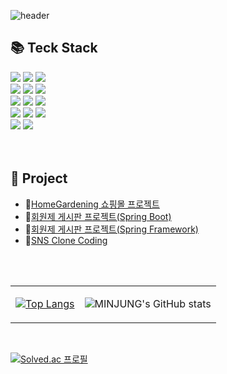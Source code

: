 ![header](https://capsule-render.vercel.app/api?type=waving&color=369cf0f3&height=250&section=header&text=MINJUNG'KIM&fontColor=f5f5f5&fontSize=90&animation=fadeIn&fontAlignY=38&desc=%20&descAlignY=62&descAlign=62)

## 📚 Teck Stack       

  <img src="https://img.shields.io/badge/Java-007396?style=flat-square&logo=Java&logoColor=white"> </a>
  <img src="https://img.shields.io/badge/IntelliJ-000000?style=flat-square&logo=intelliJ&logoColor=white"></a>
  <img src="https://img.shields.io/badge/MySQL-4479A1?style=flat-square&logo=MySQL&logoColor=white"/></a><br>
  <img src="https://img.shields.io/badge/Spring-6DB33F?style=flat-square&logo=spring&logoColor=white">
  <img src="https://img.shields.io/badge/springboot-6DB33F?style=flat-square&logo=springboot&logoColor=white">
  <img src="https://img.shields.io/badge/Bootstrap-7952B3?style=flat-square&logo=bootstrap&logoColor=white"><br>
    <img src="https://img.shields.io/badge/JavaScript-F7DF1E?style=flat-square&logo=JavaScript&logoColor=white"/></a>
   <img src="https://img.shields.io/badge/HTML5-E34F26?style=flat-square&logo=html5&logoColor=white">
    <img src="https://img.shields.io/badge/CSS-1572B6?style=flat-square&logo=css3&logoColor=white"></a><br>
    <img src="https://img.shields.io/badge/jquery-0769AD?style=flat-square&logo=jquery&logoColor=white">
    <img src="https://img.shields.io/badge/Axios-5A29E4?style=flat-square&logo=Axios&logoColor=white">
    <img src="https://img.shields.io/badge/Thymeleaf-005F0F?style=flat-square&logo=Thymeleaf&logoColor=white"><br>
    <img src="https://img.shields.io/badge/GitHub-181717?style=flat-square&logo=github&logoColor=white">
    <img src="https://img.shields.io/badge/Git-F05032?style=flat-square&logo=git&logoColor=white"> <br>
    <br>
    <br>

## 📂 Project
* 📃[HomeGardening 쇼핑몰 프로젝트](https://github.com/alswjd094/shoppingMall)
* 📃[회원제 게시판 프로젝트(Spring Boot)](https://github.com/alswjd094/memberBoard_20221213)
* 📃[회원제 게시판 프로젝트(Spring Framework)](https://github.com/alswjd094/members_20221104)
* 📃[SNS Clone Coding](https://github.com/alswjd094/project_20221116)
<br>
<br>

<table outline:"none">
<tr>
<td align="center">

[![Top Langs](https://github-readme-stats.vercel.app/api/top-langs/?username=alswjd094&layout=compact)](https://github.com/alswjd094/github-readme-stats)
</td>
<td align="center">

![MINJUNG's GitHub stats](https://github-readme-stats.vercel.app/api?username=alswjd094&show_icons=true&theme=transparent)
</td>
</tr>
</table>
<br>

[![Solved.ac 프로필](http://mazassumnida.wtf/api/v2/generate_badge?boj=alswjd094)](https://solved.ac/alswjd094)
<div align="right">
<!--  <img align='right' src="http://mazassumnida.wtf/api/v2/generate_badge?boj=alswjd094"> -->

  
<!-- [<img src="https://img.shields.io/badge/blog-339AF0?style=plastic&logo=github&logoColor=white">](http://alswjd094.github.io) -->
</div>
